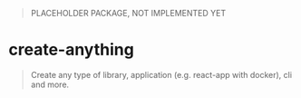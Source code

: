> PLACEHOLDER PACKAGE, NOT IMPLEMENTED YET

# create-anything

> Create any type of library, application (e.g. react-app with docker), cli and more.

